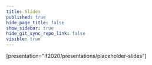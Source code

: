 ```yaml
---
title: Slides
published: true
hide_page_title: false
show_sidebar: true
hide_git_sync_repo_link: false
visible: true
---
```


[presentation="lf2020/presentations/placeholder-slides"]
